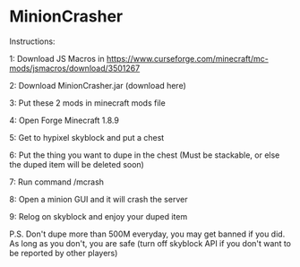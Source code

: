 # MinionCrasher
Instructions:

1: Download JS Macros in https://www.curseforge.com/minecraft/mc-mods/jsmacros/download/3501267

2: Download MinionCrasher.jar (download here)

3: Put these 2 mods in minecraft mods file

4: Open Forge Minecraft 1.8.9

5: Get to hypixel skyblock and put a chest

6: Put the thing you want to dupe in the chest (Must be stackable, or else the duped item will be deleted soon)

7: Run command /mcrash

8: Open a minion GUI and it will crash the server

9: Relog on skyblock and enjoy your duped item

P.S. Don't dupe more than 500M everyday, you may get banned if you did. As long as you don't, you are safe (turn off skyblock API if you don't want to be reported by other players)
